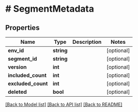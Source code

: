 # # SegmentMetadata

## Properties

Name | Type | Description | Notes
------------ | ------------- | ------------- | -------------
**env_id** | **string** |  | [optional]
**segment_id** | **string** |  | [optional]
**version** | **int** |  | [optional]
**included_count** | **int** |  | [optional]
**excluded_count** | **int** |  | [optional]
**deleted** | **bool** |  | [optional]

[[Back to Model list]](../../README.md#models) [[Back to API list]](../../README.md#endpoints) [[Back to README]](../../README.md)
